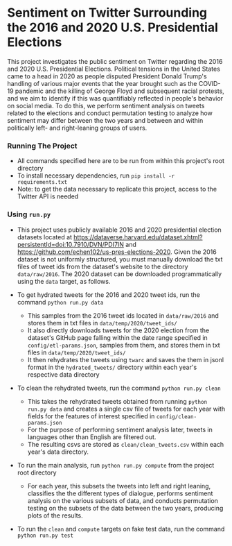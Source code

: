 # Sentiment on Twitter Surrounding the 2016 and 2020 U.S. Presidential Elections
This project investigates the public sentiment on Twitter regarding the 2016 and 2020 U.S. Presidential Elections. Political tensions in the United States came to a head in 2020 as people disputed President Donald Trump's handling of various major events that the year brought such as the COVID-19 pandemic and the killing of George Floyd and subsequent racial protests, and we aim to identify if this was quantifiably reflected in people's behavior on social media. To do this, we perform sentiment analysis on tweets related to the elections and conduct permutation testing to analyze how sentiment may differ between the two years and between and within politically left- and right-leaning groups of users. 


### Running The Project
- All commands specified here are to be run from within this project's root directory
- To install necessary dependencies, run `pip install -r requirements.txt`
- Note: to get the data necessary to replicate this project, access to the Twitter API is needed

### Using `run.py`
- This project uses publicly available 2016 and 2020 presidential election datasets located at https://dataverse.harvard.edu/dataset.xhtml?persistentId=doi:10.7910/DVN/PDI7IN and https://github.com/echen102/us-pres-elections-2020. Given the 2016 dataset is not uniformly structured, you must manually download the txt files of tweet ids from the dataset's website to the directory `data/raw/2016`. The 2020 dataset can be downloaded programmatically using the `data` target, as follows.

- To get hydrated tweets for the 2016 and 2020 tweet ids, run the command `python run.py data`
    * This samples from the 2016 tweet ids located in `data/raw/2016` and stores them in txt files in `data/temp/2020/tweet_ids/`
    * It also directly downloads tweets for the 2020 election from the dataset's GitHub page falling within the date range specified in `config/etl-params.json`, samples from them, and stores them in txt files in `data/temp/2020/tweet_ids/`
    * It then rehydrates the tweets using `twarc` and saves the them in jsonl format in the `hydrated_tweets/` directory within each year's respective data directory

- To clean the rehydrated tweets, run the command `python run.py clean`
    * This takes the rehydrated tweets obtained from running `python run.py data` and creates a single csv file of tweets for each year with fields for the features of interest specified in `config/clean-params.json`
    * For the purpose of performing sentiment analysis later, tweets in languages other than English are filtered out.
    * The resulting csvs are stored as `clean/clean_tweets.csv` within each year's data directory.

- To run the main analysis, run `python run.py compute` from the project root directory
    * For each year, this subsets the tweets into left and right leaning, classifies the the different types of dialogue, performs sentiment analysis on the various subsets of data, and conducts permutation testing on the subsets of the data between the two years, producing plots of the results.
    
- To run the `clean` and `compute` targets on fake test data, run the command `python run.py test`

